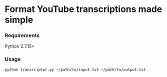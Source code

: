 # Format YouTube transcriptions made simple

### Requirements

Python 2.7.15+

### Usage

`python transcriptor.py ~/path/to/input.txt ~/path/to/output.txt`